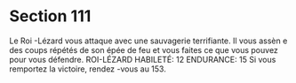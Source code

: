 # Section 111

Le Roi -Lézard vous attaque avec une sauvagerie terrifiante. Il vous
assèn e des coups répétés de son épée de feu et vous faites ce que
vous pouvez pour vous défendre.
ROI-LÉZARD  HABILETÉ: 12 ENDURANCE: 15
Si vous remportez la victoire, rendez -vous au  153.